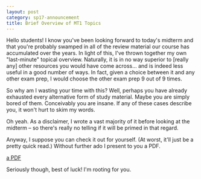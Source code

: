 ```yaml
---
layout: post
category: sp17-announcement
title: Brief Overview of MT1 Topics
---
```


Hello students! I know you've been looking forward to today's midterm and that you're probably swamped in all of the review material our course has accumulated over the years. In light of this, I've thrown together my own "last-minute" topical overview. Naturally, it is in no way superior to [really any] other resources you would have come across... and is indeed less useful in a good number of ways. In fact, given a choice between it and any other exam prep, I would choose the other exam prep 9 out of 9 times.

So why am I wasting your time with this? Well, perhaps you have already exhausted every alternative form of study material. Maybe you are simply bored of them. Conceivably you are insane. If any of these cases describe you, it won't hurt to skim my words.

Oh yeah. As a disclaimer, I wrote a vast majority of it before looking at the midterm – so there's really no telling if it will be primed in that regard.

Anyway, I suppose you can check it out for yourself. (At worst, it'll just be a pretty quick read.) Without further ado I present to you a PDF.

[a PDF](/cs61a/sp17/mt1_review/worksheet.pdf)

Seriously though, best of luck! I'm rooting for you.
